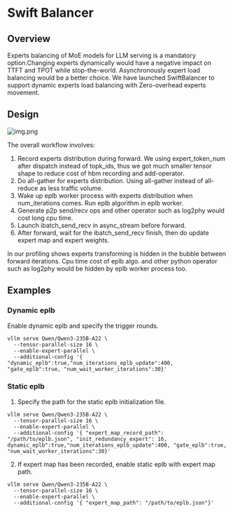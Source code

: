 # Swift Balancer

## Overview
Experts balancing of MoE models for LLM serving is a mandatory option.Changing experts dynamically would have a negative impact on TTFT and TPOT while stop-the-world.
Asynchronously expert load balancing would be a better choice.
We have launched SwiftBalancer to support dynamic experts load balancing with Zero-overhead experts movement.

## Design

![img.png](images/eplb_img.png)

The overall workflow involves:
1. Record experts distribution during forward. We using expert_token_num after dispatch instead of topk_ids, thus we got much smaller tensor shape to reduce cost of hbm
   recording and add-operator.
2. Do all-gather for experts distribution. Using all-gather instead of all-reduce as less traffic volume.
3. Wake up eplb worker process with experts distribution when num_iterations comes. Run eplb algorithm in eplb worker.
4. Generate p2p send/recv ops and other operator such as log2phy would cost long cpu time.
5. Launch ibatch_send_recv in async_stream before forward.
6. After forward, wait for the ibatch_send_recv finish, then do update expert map and expert weights.

In our profiling shows experts transforming is hidden in the bubble between forward iterations. Cpu time cost of eplb algo. and other python operator such as log2phy
would be hidden by eplb worker process too.


## Examples
### Dynamic eplb
Enable dynamic eplb and specify the trigger rounds.

```shell
vllm serve Qwen/Qwen3-235B-A22 \
  --tensor-parallel-size 16 \
  --enable-expert-parallel \
  --additional-config '{ "dynamic_eplb":true,"num_iterations_eplb_update":400, "gate_eplb":true, "num_wait_worker_iterations":30}'
```

### Static eplb
1. Specify the path for the static eplb initialization file.

```shell
vllm serve Qwen/Qwen3-235B-A22 \
  --tensor-parallel-size 16 \
  --enable-expert-parallel \
  --additional-config '{ "expert_map_record_path": "/path/to/eplb.json", "init_redundancy_expert": 16, dynamic_eplb":true,"num_iterations_eplb_update":400, "gate_eplb":true, "num_wait_worker_iterations":30}'
```

2. If expert map has been recorded, enable static eplb with expert map path.

```shell
vllm serve Qwen/Qwen3-235B-A22 \
  --tensor-parallel-size 16 \
  --enable-expert-parallel \
  --additional-config '{ "expert_map_path": "/path/to/eplb.json"}'
```


